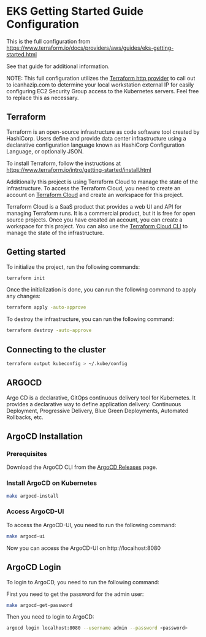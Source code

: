 # EKS Getting Started Guide Configuration

This is the full configuration from https://www.terraform.io/docs/providers/aws/guides/eks-getting-started.html

See that guide for additional information.

NOTE: This full configuration utilizes the [Terraform http provider](https://www.terraform.io/docs/providers/http/index.html) to call out to icanhazip.com to determine your local workstation external IP for easily configuring EC2 Security Group access to the Kubernetes servers. Feel free to replace this as necessary.


## Terraform

Terraform is an open-source infrastructure as code software tool created by HashiCorp. Users define and provide data center infrastructure using a declarative configuration language known as HashiCorp Configuration Language, or optionally JSON.

To install Terraform, follow the instructions at https://www.terraform.io/intro/getting-started/install.html

Additionally this project is using Terraform Cloud to manage the state of the infrastructure. To access the Terraform Cloud, you need to create an account on [Terraform Cloud](https://app.terraform.io/signup/account) and create an workspace for this project.

Terraform Cloud is a SaaS product that provides a web UI and API for managing Terraform runs. It is a commercial product, but it is free for open source projects. Once you have created an account, you can create a workspace for this project. You can also use the [Terraform Cloud CLI](https://www.terraform.io/docs/cloud/run/cli.html) to manage the state of the infrastructure.

## Getting started

To initialize the project, run the following commands:

```bash
terraform init
```

Once the initialization is done, you can run the following command to apply any changes:

```bash
terraform apply -auto-approve
```

To destroy the infrastructure, you can run the following command:

```bash
terraform destroy -auto-approve
```
## Connecting to the cluster

```bash
terraform output kubeconfig > ~/.kube/config
```

## ARGOCD

Argo CD is a declarative, GitOps continuous delivery tool for Kubernetes. It provides a declarative way to define application delivery: Continuous Deployment, Progressive Delivery, Blue Green Deployments, Automated Rollbacks, etc.

## ArgoCD Installation

### Prerequisites

Download the ArgoCD CLI from the [ArgoCD Releases](https://argo-cd.readthedocs.io/en/stable/cli_installation/) page.

### Install ArgoCD on Kubernetes

```bash
make argocd-install
```

### Access ArgoCD-UI

To access the ArgoCD-UI, you need to run the following command:

```bash
make argocd-ui
```
Now you can access the ArgoCD-UI on http://localhost:8080

## ArgoCD Login

To login to ArgoCD, you need to run the following command:

First you need to get the password for the admin user:

```bash
make argocd-get-password
```

Then you need to login to ArgoCD:

```bash
argocd login localhost:8080 --username admin --password <password>
```
